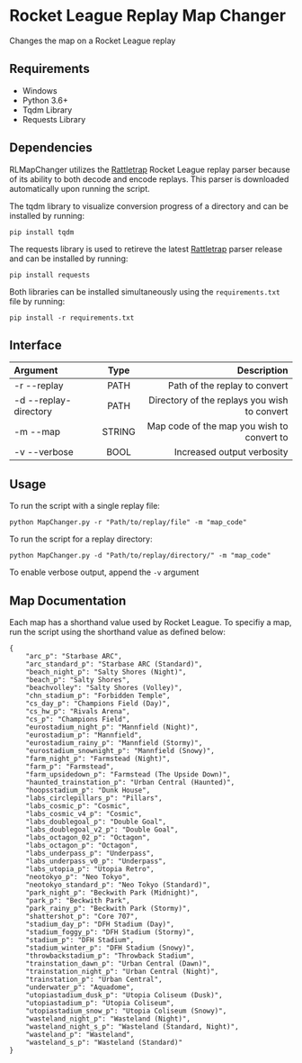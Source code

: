 # Rocket League Replay Map Changer
Changes the map on a Rocket League replay

## Requirements
* Windows
* Python 3.6+
* Tqdm Library
* Requests Library

## Dependencies
RLMapChanger utilizes the [Rattletrap](https://github.com/tfausak/rattletrap) Rocket League replay parser because of its ability to both decode and encode replays. This parser is downloaded automatically upon running the script.

The tqdm library to visualize conversion progress of a directory and can be installed by running:

    pip install tqdm

The requests library is used to retireve the latest [Rattletrap](https://github.com/tfausak/rattletrap) parser release and can be installed by running:

    pip install requests

Both libraries can be installed simultaneously using the ```requirements.txt``` file by running:

    pip install -r requirements.txt


## Interface
Argument|Type|Description
:---|:---:|---:
-r --replay|PATH|Path of the replay to convert
-d --replay-directory|PATH|Directory of the replays you wish to convert
-m --map|STRING|Map code of the map you wish to convert to
-v --verbose|BOOL|Increased output verbosity

## Usage
To run the script with a single replay file:

    python MapChanger.py -r "Path/to/replay/file" -m "map_code"

To run the script for a replay directory:

    python MapChanger.py -d "Path/to/replay/directory/" -m "map_code"

To enable verbose output, append the `-v` argument


## Map Documentation
Each map has a shorthand value used by Rocket League. To specifiy a map, run the script using the shorthand value as defined below:

    {
        "arc_p": "Starbase ARC",
        "arc_standard_p": "Starbase ARC (Standard)",
        "beach_night_p": "Salty Shores (Night)",
        "beach_p": "Salty Shores",
        "beachvolley": "Salty Shores (Volley)",
        "chn_stadium_p": "Forbidden Temple",
        "cs_day_p": "Champions Field (Day)",
        "cs_hw_p": "Rivals Arena",
        "cs_p": "Champions Field",
        "eurostadium_night_p": "Mannfield (Night)",
        "eurostadium_p": "Mannfield",
        "eurostadium_rainy_p": "Mannfield (Stormy)",
        "eurostadium_snownight_p": "Mannfield (Snowy)",
        "farm_night_p": "Farmstead (Night)",
        "farm_p": "Farmstead",
        "farm_upsidedown_p": "Farmstead (The Upside Down)",
        "haunted_trainstation_p": "Urban Central (Haunted)",
        "hoopsstadium_p": "Dunk House",
        "labs_circlepillars_p": "Pillars",
        "labs_cosmic_p": "Cosmic",
        "labs_cosmic_v4_p": "Cosmic",
        "labs_doublegoal_p": "Double Goal",
        "labs_doublegoal_v2_p": "Double Goal",
        "labs_octagon_02_p": "Octagon",
        "labs_octagon_p": "Octagon",
        "labs_underpass_p": "Underpass",
        "labs_underpass_v0_p": "Underpass",
        "labs_utopia_p": "Utopia Retro",
        "neotokyo_p": "Neo Tokyo",
        "neotokyo_standard_p": "Neo Tokyo (Standard)",
        "park_night_p": "Beckwith Park (Midnight)",
        "park_p": "Beckwith Park",
        "park_rainy_p": "Beckwith Park (Stormy)",
        "shattershot_p": "Core 707",
        "stadium_day_p": "DFH Stadium (Day)",
        "stadium_foggy_p": "DFH Stadium (Stormy)",
        "stadium_p": "DFH Stadium",
        "stadium_winter_p": "DFH Stadium (Snowy)",
        "throwbackstadium_p": "Throwback Stadium",
        "trainstation_dawn_p": "Urban Central (Dawn)",
        "trainstation_night_p": "Urban Central (Night)",
        "trainstation_p": "Urban Central",
        "underwater_p": "Aquadome",
        "utopiastadium_dusk_p": "Utopia Coliseum (Dusk)",
        "utopiastadium_p": "Utopia Coliseum",
        "utopiastadium_snow_p": "Utopia Coliseum (Snowy)",
        "wasteland_night_p": "Wasteland (Night)",
        "wasteland_night_s_p": "Wasteland (Standard, Night)",
        "wasteland_p": "Wasteland",
        "wasteland_s_p": "Wasteland (Standard)"
    }
